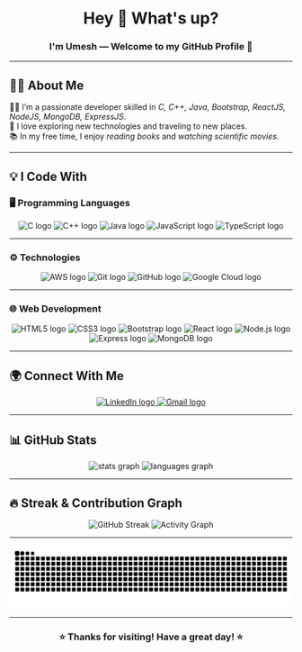 <h1 align="center">Hey 👋 What's up?</h1>

###

<h3 align="center">I'm Umesh — Welcome to my GitHub Profile 🚀</h3>

---

## 🧑‍💻 About Me  

👨‍💻 I’m a passionate developer skilled in *C, C++, Java, Bootstrap, ReactJS, NodeJS, MongoDB, ExpressJS*.  
🌟 I love exploring new technologies and traveling to new places.  
📚 In my free time, I enjoy *reading books* and *watching scientific movies*.  

---

## 💡 I Code With  

### 🖥 Programming Languages  
<div align="center">
  <img src="https://cdn.jsdelivr.net/gh/devicons/devicon/icons/c/c-original.svg" height="40" alt="C logo" />
  <img src="https://cdn.jsdelivr.net/gh/devicons/devicon/icons/cplusplus/cplusplus-original.svg" height="40" alt="C++ logo" />
  <img src="https://cdn.jsdelivr.net/gh/devicons/devicon/icons/java/java-original.svg" height="40" alt="Java logo" />
  <img src="https://cdn.jsdelivr.net/gh/devicons/devicon/icons/javascript/javascript-original.svg" height="40" alt="JavaScript logo" />
  <img src="https://cdn.jsdelivr.net/gh/devicons/devicon/icons/typescript/typescript-original.svg" height="40" alt="TypeScript logo" />
</div>

---

### ⚙ Technologies  
<div align="center">
  <img src="https://cdn.jsdelivr.net/gh/devicons/devicon/icons/amazonwebservices/amazonwebservices-line-wordmark.svg" height="40" alt="AWS logo" />
  <img src="https://cdn.jsdelivr.net/gh/devicons/devicon/icons/git/git-original.svg" height="40" alt="Git logo" />
  <img src="https://cdn.jsdelivr.net/gh/devicons/devicon/icons/github/github-original.svg" height="40" alt="GitHub logo" />
  <img src="https://cdn.jsdelivr.net/gh/devicons/devicon/icons/googlecloud/googlecloud-original.svg" height="40" alt="Google Cloud logo" />
</div>

---

### 🌐 Web Development  
<div align="center">
  <img src="https://cdn.jsdelivr.net/gh/devicons/devicon/icons/html5/html5-original.svg" height="40" alt="HTML5 logo" />
  <img src="https://cdn.jsdelivr.net/gh/devicons/devicon/icons/css3/css3-original.svg" height="40" alt="CSS3 logo" />
  <img src="https://cdn.jsdelivr.net/gh/devicons/devicon/icons/bootstrap/bootstrap-original.svg" height="40" alt="Bootstrap logo" />
  <img src="https://cdn.jsdelivr.net/gh/devicons/devicon/icons/react/react-original.svg" height="40" alt="React logo" />
  <img src="https://cdn.jsdelivr.net/gh/devicons/devicon/icons/nodejs/nodejs-original.svg" height="40" alt="Node.js logo" />
  <img src="https://skillicons.dev/icons?i=express" height="40" alt="Express logo" />
  <img src="https://cdn.jsdelivr.net/gh/devicons/devicon/icons/mongodb/mongodb-original.svg" height="40" alt="MongoDB logo" />
</div>

---

## 🌍 Connect With Me  

<div align="center">
  <a href="https://www.linkedin.com/in/umesh-gayakwad-93929b360/" target="_blank">
    <img src="https://raw.githubusercontent.com/maurodesouza/profile-readme-generator/master/src/assets/icons/social/linkedin/default.svg" width="52" height="40" alt="LinkedIn logo" />
  </a>
  <a href="mailto:umeshgayakwad100@gmail.com" target="_blank">
    <img src="https://raw.githubusercontent.com/maurodesouza/profile-readme-generator/master/src/assets/icons/social/gmail/default.svg" width="52" height="40" alt="Gmail logo" />
  </a>
</div>

---

## 📊 GitHub Stats  

<div align="center"> 
  <img src="https://github-readme-stats.vercel.app/api?username=umesh-webdev25&hide_title=false&hide_rank=true&show_icons=true&include_all_commits=true&count_private=true&disable_animations=false&theme=dracula&locale=en&hide_border=false&order=1" height="150" alt="stats graph" /> 
  <img src="https://github-readme-stats.vercel.app/api/top-langs?username=umesh-webdev25&locale=en&hide_title=false&layout=compact&card_width=320&langs_count=5&theme=dracula&hide_border=false&order=2" height="150" alt="languages graph" /> 
</div>

---

## 🔥 Streak & Contribution Graph  

<div align="center">
  <img src="https://streak-stats.demolab.com?user=umesh-webdev25&theme=dracula&hide_border=false" height="150" alt="GitHub Streak" />
  <img src="https://github-readme-activity-graph.vercel.app/graph?username=umesh-webdev25&theme=react-dark&area=true" height="300" alt="Activity Graph" />
</div>

---

<div align="center">
  <img src="https://raw.githubusercontent.com/umesh-webdev25/umesh-webdev25/output/github-contribution-grid-snake-dark.svg" alt="Snake animation" />
</div>

---

<h3 align="center">⭐ Thanks for visiting! Have a great day! ⭐</h3>
